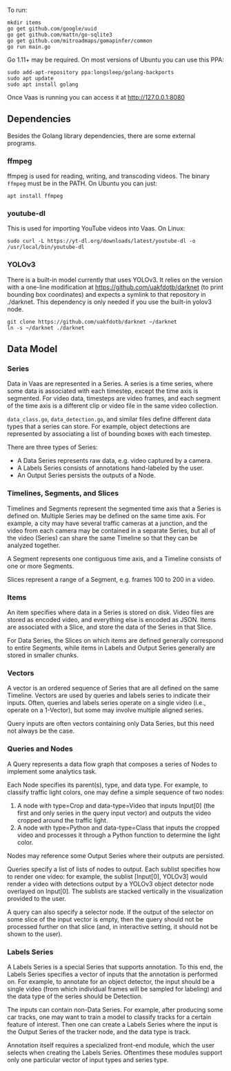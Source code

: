 To run:

	mkdir items
	go get github.com/google/uuid
	go get github.com/mattn/go-sqlite3
	go get github.com/mitroadmaps/gomapinfer/common
	go run main.go

Go 1.11+ may be required. On most versions of Ubuntu you can use this PPA:

	sudo add-apt-repository ppa:longsleep/golang-backports
	sudo apt update
	sudo apt install golang

Once Vaas is running you can access it at http://127.0.0.1:8080

Dependencies
------------

Besides the Golang library dependencies, there are some external programs.

### ffmpeg

ffmpeg is used for reading, writing, and transcoding videos. The binary `ffmpeg`
must be in the PATH. On Ubuntu you can just:

	apt install ffmpeg

### youtube-dl

This is used for importing YouTube videos into Vaas. On Linux:

	sudo curl -L https://yt-dl.org/downloads/latest/youtube-dl -o /usr/local/bin/youtube-dl

### YOLOv3

There is a built-in model currently that uses YOLOv3. It relies on the version
with a one-line modification at https://github.com/uakfdotb/darknet (to print
bounding box coordinates) and expects a symlink to that repository in ./darknet.
This dependency is only needed if you use the built-in yolov3 node.

	git clone https://github.com/uakfdotb/darknet ~/darknet
	ln -s ~/darknet ./darknet

Data Model
----------

### Series

Data in Vaas are represented in a Series. A series is a time series, where some
data is associated with each timestep, except the time axis is segmented. For
video data, timesteps are video frames, and each segment of the time axis is a
different clip or video file in the same video collection.

`data_class.go`, `data_detection.go`, and similar files define different data
types that a series can store. For example, object detections are represented
by associating a list of bounding boxes with each timestep.

There are three types of Series:

- A Data Series represents raw data, e.g. video captured by a camera.
- A Labels Series consists of annotations hand-labeled by the user.
- An Output Series persists the outputs of a Node.

### Timelines, Segments, and Slices

Timelines and Segments represent the segmented time axis that a Series is
defined on. Multiple Series may be defined on the same time axis. For example,
a city may have several traffic cameras at a junction, and the video from each
camera may be contained in a separate Series, but all of the video (Series) can
share the same Timeline so that they can be analyzed together.

A Segment represents one contiguous time axis, and a Timeline consists of one
or more Segments.

Slices represent a range of a Segment, e.g. frames 100 to 200 in a video.

### Items

An item specifies where data in a Series is stored on disk. Video files are
stored as encoded video, and everything else is encoded as JSON. Items are
associated with a Slice, and store the data of the Series in that Slice.

For Data Series, the Slices on which items are defined generally correspond to
entire Segments, while items in Labels and Output Series generally are stored
in smaller chunks.

### Vectors

A vector is an ordered sequence of Series that are all defined on the same
Timeline. Vectors are used by queries and labels series to indicate their
inputs. Often, queries and labels series operate on a single video (i.e.,
operate on a 1-Vector), but some may involve multiple aligned series.

Query inputs are often vectors containing only Data Series, but this need not
always be the case.

### Queries and Nodes

A Query represents a data flow graph that composes a series of Nodes to
implement some analytics task.

Each Node specifies its parent(s), type, and data type. For example, to
classify traffic light colors, one may define a simple sequence of two nodes:

1. A node with type=Crop and data-type=Video that inputs Input[0] (the first
and only series in the query input vector) and outputs the video cropped around
the traffic light.
2. A node with type=Python and data-type=Class that inputs the cropped video and
processes it through a Python function to determine the light color.

Nodes may reference some Output Series where their outputs are persisted.

Queries specify a list of lists of nodes to output. Each sublist specifies how
to render one video: for example, the sublist [Input[0], YOLOv3] would render a
video with detections output by a YOLOv3 object detector node overlayed on
Input[0]. The sublists are stacked vertically in the visualization provided to
the user.

A query can also specify a selector node. If the output of the selector on some
slice of the input vector is empty, then the query should not be processed
further on that slice (and, in interactive setting, it should not be shown to
the user).

### Labels Series

A Labels Series is a special Series that supports annotation. To this end, the
Labels Series specifies a vector of inputs that the annotation is performed on.
For example, to annotate for an object detector, the input should be a single
video (from which individual frames will be sampled for labeling) and the data
type of the series should be Detection.

The inputs can contain non-Data Series. For example, after producing some car
tracks, one may want to train a model to classify tracks for a certain feature
of interest. Then one can create a Labels Series where the input is the Output
Series of the tracker node, and the data type is track.

Annotation itself requires a specialized front-end module, which the user
selects when creating the Labels Series. Oftentimes these modules support only
one particular vector of input types and series type.
